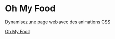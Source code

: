 # Oh My Food

Dynamisez une page web avec des animations CSS

[Oh My Food](https://juliemoreau01.github.io/MoreauJulie_3_24062021/)
